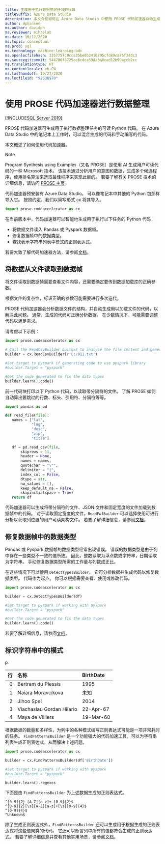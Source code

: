 ```yaml
---
title: 生成用于执行数据整理任务的代码
titleSuffix: Azure Data Studio
description: 本文介绍如何在 Azure Data Studio 中使用 PROSE 代码加速器自动生成可用于执行常见数据整理任务的代码。
author: dphansen
ms.author: davidph
ms.reviewer: mihaelab
ms.date: 10/12/2020
ms.topic: conceptual
ms.prod: sql
ms.technology: machine-learning-bdc
ms.openlocfilehash: 3357757c0cca35be0b3410795cfd89ca75f34dc3
ms.sourcegitcommit: 544706f6725ec6cdca59da3a0ead12b99accb2cc
ms.translationtype: HT
ms.contentlocale: zh-CN
ms.lasthandoff: 10/27/2020
ms.locfileid: "92638970"
---
```

# <a name="data-wrangling-using-prose-code-accelerator"></a>使用 PROSE 代码加速器进行数据整理

[!INCLUDE[SQL Server 2019](../includes/applies-to-version/sqlserver2019.md)]

PROSE 代码加速器可生成用于执行数据整理任务的可读 Python 代码。 在 Azure Data Studio 中的笔记本上工作时，可以混合生成的代码和手动编写的代码。

本文概述了如何使用代码加速器。

 > [!NOTE]
 > Program Synthesis using Examples（又名 PROSE）是使用 AI 生成用户可读代码的一种 Microsoft 技术。 该技术通过分析用户的意图和数据，生成多个候选程序，使用排名算法来选取最佳程序来实现此目的。 若要了解有关 PROSE 技术的详细信息，请访问 [PROSE 主页](https://microsoft.github.io/prose/)。

代码加速器预安装有 Azure Data Studio。 可以像笔记本中其他的 Python 包那样导入它。 按照约定，我们以简写形式 cx 将其导入。

```python
import prose.codeaccelerator as cx
```

在当前版本中，代码加速器可以智能地生成用于执行以下任务的 Python 代码：

- 将数据文件读入 Pandas 或 Pyspark 数据帧。
- 修复数据帧中的数据类型。
- 查找表示字符串列表中模式的正则表达式。

若要大致了解代码加速器方法，请参阅[文档](/python/api/overview/azure/prose/intro)。

## <a name="reading-data-from-a-file-to-a-dataframe"></a>将数据从文件读取到数据帧

将文件读取到数据帧需要查看文件内容，还需要确定要传到数据加载库的正确参数。

根据文件的复杂性，标识正确的参数可能需要进行多次迭代。

PROSE 代码加速器会分析数据文件的结构，并自动生成用以加载文件的代码，以解决此问题。 通常，生成的代码可正确分析数据。 在少数情况下，可能需要调整代码以满足需求。

请考虑以下示例：

 ```python
import prose.codeaccelerator as cx

# Call the ReadCsvBuilder builder to analyze the file content and generate code to load it
builder = cx.ReadCsvBuilder(r'C:/911.txt')

#Set target to pyspark if generating code to use pyspark library
#builder.Target = "pyspark"

#Get the code generated to fix the data types
builder.learn().code()
 ```

前一代码块打印以下 Python 代码，以读取带分隔符的文件。 了解 PROSE 如何自动算出要跳过的行数、标头、引用符、分隔符等等。

 ```python
import pandas as pd

def read_file(file):
    names = ["lat",
             "lng",
             "desc",
             "zip",
             "title"]

    df = pd.read_csv(file,
        skiprows = 11,
        header = None,
        names = names,
        quotechar = "\"",
        delimiter = "|",
        index_col = False,
        dtype = str,
        na_values = [],
        keep_default_na = False,
        skipinitialspace = True)
    return df
 ```

代码加速器可以生成将带分隔符的文件、JSON 文件和固定宽度的文件加载到数据帧中的代码。 对于读取固定宽度的文件，`ReadFwfBuilder` 可以选择使用可进行分析以获取列位置的用户可读架构文件。 若要了解详细信息，请参阅[文档](/python/api/overview/azure/prose/intro)。

## <a name="fixing-data-types-in-a-dataframe"></a>修复数据帧中的数据类型

Pandas 或 Pyspark 数据帧的数据类型经常出现错误。 错误的数据类型是由于列中存在一些类型不一致的值所致。 因此，整数读取为浮点数或字符串，日期读取为字符串。 手动修复数据类型所需的工作量与列数成正比。

在这些情况下可以使用 `DetectTypesBuilder`。 它可分析数据并生成代码以修复数据类型。 代码作为起点。 你可以根据需要查看、使用或修改代码。

```python
import prose.codeaccelerator as cx

builder = cx.DetectTypesBuilder(df)

#Set target to pyspark if working with pyspark
#builder.Target = "pyspark"

#Get the code generated to fix the data types
builder.learn().code()
```

若要了解详细信息，请参阅[文档](/python/api/overview/azure/prose/fixdatatypes)。

## <a name="identifying-patterns-in-strings"></a>标识字符串中的模式

p.


|行|名称                      |BirthDate      |
|--:|:-------------------------|:--------------|
| 0 |Bertram du Plessis        |1995           |
| 1 |Naiara Moravcikova        |未知        |
| 2 |Jihoo Spel                |2014           |
| 3 |Viachaslau Gordan Hilario |22-Apr-67      |
| 4 |Maya de Villiers          |19-Mar-60      |

根据数据的数量和多样性，为列中的各种模式编写正则表达式可能是一项非常耗时的任务。 `FindPatternsBuilder` 是一个功能强大的代码加速工具，可以为字符串列表生成正则表达式，从而解决上述问题。

```python
import prose.codeaccelerator as cx

builder = cx.FindPatternsBuilder(df['BirthDate'])

#Set target to pyspark if working with pyspark
#builder.Target = "pyspark"

builder.learn().regexes
```

下面是由 `FindPatternsBuilder` 为上述数据生成的正则表达式。

```
^[0-9]{2}-[A-Z][a-z]+-[0-9]{2}$
^[0-9]{2}[\s][A-Z][a-z]+[\s][0-9]{4}$
^[0-9]{4}$
^Unknown$
```

除了生成正则表达式外，`FindPatternsBuilder` 还可以生成用于根据生成的正则表达式将这些值聚类的代码。 它还可以断言列中所有的值都符合生成的正则表达式。 若要了解详细信息并查看其他实用场景，请参阅[文档](/python/api/overview/azure/prose/findpatterns)。